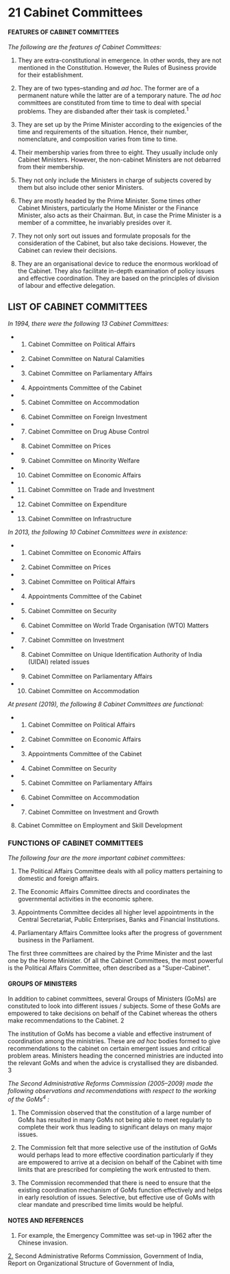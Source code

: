 # **21 Cabinet Committees**

#### **FEATURES OF CABINET COMMITTEES**

*The following are the features of Cabinet Committees:*

1. They are extra-constitutional in emergence. In other words, they are not mentioned in the Constitution. However, the Rules of Business provide for their establishment.

2. They are of two types–standing and *ad hoc*. The former are of a permanent nature while the latter are of a temporary nature. The *ad hoc* committees are constituted from time to time to deal with special problems. They are disbanded after their task is completed.<sup>1</sup>

3. They are set up by the Prime Minister according to the exigencies of the time and requirements of the situation. Hence, their number, nomenclature, and composition varies from time to time.

4. Their membership varies from three to eight. They usually include only Cabinet Ministers. However, the non-cabinet Ministers are not debarred from their membership.

5. They not only include the Ministers in charge of subjects covered by them but also include other senior Ministers.

6. They are mostly headed by the Prime Minister. Some times other Cabinet Ministers, particularly the Home Minister or the Finance Minister, also acts as their Chairman. But, in case the Prime Minister is a member of a committee, he invariably presides over it.

7. They not only sort out issues and formulate proposals for the consideration of the Cabinet, but also take decisions. However, the Cabinet can review their decisions.

8. They are an organisational device to reduce the enormous workload of the Cabinet. They also facilitate in-depth examination of policy issues and effective coordination. They are based on the principles of division of labour and effective delegation.

## **LIST OF CABINET COMMITTEES**

*In 1994, there were the following 13 Cabinet Committees:*

- 1. Cabinet Committee on Political Affairs
- 2. Cabinet Committee on Natural Calamities
- 3. Cabinet Committee on Parliamentary Affairs
- 4. Appointments Committee of the Cabinet
- 5. Cabinet Committee on Accommodation
- 6. Cabinet Committee on Foreign Investment
- 7. Cabinet Committee on Drug Abuse Control
- 8. Cabinet Committee on Prices
- 9. Cabinet Committee on Minority Welfare
- 10. Cabinet Committee on Economic Affairs
- 11. Cabinet Committee on Trade and Investment
- 12. Cabinet Committee on Expenditure
- 13. Cabinet Committee on Infrastructure

*In 2013, the following 10 Cabinet Committees were in existence:*

- 1. Cabinet Committee on Economic Affairs
- 2. Cabinet Committee on Prices
- 3. Cabinet Committee on Political Affairs
- 4. Appointments Committee of the Cabinet
- 5. Cabinet Committee on Security
- 6. Cabinet Committee on World Trade Organisation (WTO) Matters
- 7. Cabinet Committee on Investment
- 8. Cabinet Committee on Unique Identification Authority of India (UIDAI) related issues
- 9. Cabinet Committee on Parliamentary Affairs
- 10. Cabinet Committee on Accommodation

*At present (2019), the following 8 Cabinet Committees are functional:*

- 1. Cabinet Committee on Political Affairs
- 2. Cabinet Committee on Economic Affairs
- 3. Appointments Committee of the Cabinet
- 4. Cabinet Committee on Security
- 5. Cabinet Committee on Parliamentary Affairs
- 6. Cabinet Committee on Accommodation
- 7. Cabinet Committee on Investment and Growth

8. Cabinet Committee on Employment and Skill Development

### **FUNCTIONS OF CABINET COMMITTEES**

*The following four are the more important cabinet committees:*

1. The Political Affairs Committee deals with all policy matters pertaining to domestic and foreign affairs.

2. The Economic Affairs Committee directs and coordinates the governmental activities in the economic sphere.

3. Appointments Committee decides all higher level appointments in the Central Secretariat, Public Enterprises, Banks and Financial Institutions.

4. Parliamentary Affairs Committee looks after the progress of government business in the Parliament.

The first three committees are chaired by the Prime Minister and the last one by the Home Minister. Of all the Cabinet Committees, the most powerful is the Political Affairs Committee, often described as a "Super-Cabinet".

#### <span id="page-4-1"></span>**GROUPS OF MINISTERS**

In addition to cabinet committees, several Groups of Ministers (GoMs) are constituted to look into different issues / subjects. Some of these GoMs are empowered to take decisions on behalf of the Cabinet whereas the others make recommendations to the Cabinet. $2$ 

The institution of GoMs has become a viable and effective instrument of coordination among the ministries. These are *ad hoc* bodies formed to give recommendations to the cabinet on certain emergent issues and critical problem areas. Ministers heading the concerned ministries are inducted into the relevant GoMs and when the advice is crystallised they are disbanded. $3$ 

*The Second Administrative Reforms Commission (2005–2009) made the following observations and recommendations with respect to the working of the GoMs<sup>4</sup> :*

1. The Commission observed that the constitution of a large number of GoMs has resulted in many GoMs not being able to meet regularly to complete their work thus leading to significant delays on many major issues.

2. The Commission felt that more selective use of the institution of GoMs would perhaps lead to more effective coordination particularly if they are empowered to arrive at a decision on behalf of the Cabinet with time limits that are prescribed for completing the work entrusted to them.

3. The Commission recommended that there is need to ensure that the existing coordination mechanism of GoMs function effectively and helps in early resolution of issues. Selective, but effective use of GoMs with clear mandate and prescribed time limits would be helpful.

#### **NOTES AND REFERENCES**

1. For example, the Emergency Committee was set-up in 1962 after the Chinese invasion.

<span id="page-4-0"></span>[2.](#page-4-1) Second Administrative Reforms Commission, Government of India, Report on Organizational Structure of Government of India,
